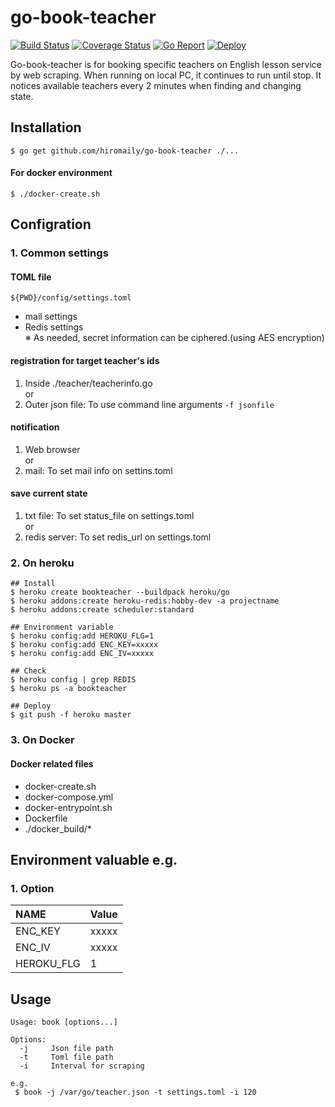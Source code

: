 # go-book-teacher

[![Build Status](https://travis-ci.org/hiromaily/go-book-teacher.svg?branch=master)](https://travis-ci.org/hiromaily/go-book-teacher)
[![Coverage Status](https://coveralls.io/repos/github/hiromaily/go-book-teacher/badge.svg)](https://coveralls.io/github/hiromaily/go-book-teacher)
[![Go Report](https://goreportcard.com/badge/github.com/hiromaily/go-book-teacher)](https://goreportcard.com/badge/github.com/hiromaily/go-book-teacher)
[![Deploy](https://www.herokucdn.com/deploy/button.svg)](https://heroku.com/deploy?template=https://github.com/hiromaily/go-book-teacher)

Go-book-teacher is for booking specific teachers on English lesson service by web scraping.
When running on local PC, it continues to run until stop.
It notices available teachers every 2 minutes when finding and changing state. 


## Installation
```
$ go get github.com/hiromaily/go-book-teacher ./...
```

#### For docker environment
```
$ ./docker-create.sh
```


## Configration

### 1. Common settings
#### TOML file

```
${PWD}/config/settings.toml
```

* mail settings
* Redis settings  
※ As needed, secret information can be ciphered.(using AES encryption)

#### registration for target teacher's ids
1. Inside ./teacher/teacherinfo.go  
  or
2. Outer json file: To use command line arguments ```-f jsonfile```

#### notification
1. Web browser  
  or
2. mail: To set mail info on settins.toml

#### save current state
1. txt file: To set status_file on settings.toml  
 or
2. redis server: To set redis_url on settings.toml

### 2. On heroku
```
## Install 
$ heroku create bookteacher --buildpack heroku/go
$ heroku addons:create heroku-redis:hobby-dev -a projectname 
$ heroku addons:create scheduler:standard

## Environment variable
$ heroku config:add HEROKU_FLG=1
$ heroku config:add ENC_KEY=xxxxx
$ heroku config:add ENC_IV=xxxxx

## Check
$ heroku config | grep REDIS
$ heroku ps -a bookteacher

## Deploy
$ git push -f heroku master

```

### 3. On Docker

#### Docker related files
* docker-create.sh
* docker-compose.yml
* docker-entrypoint.sh
* Dockerfile
* ./docker_build/*


## Environment valuable e.g.
### 1. Option
| NAME              | Value                               |
|:------------------|:------------------------------------|
| ENC_KEY           | xxxxx                               |
| ENC_IV            | xxxxx                               |
| HEROKU_FLG        | 1                                   |


## Usage

```
Usage: book [options...]

Options:
  -j     Json file path
  -t     Toml file path
  -i     Interval for scraping

e.g.
 $ book -j /var/go/teacher.json -t settings.toml -i 120
```

